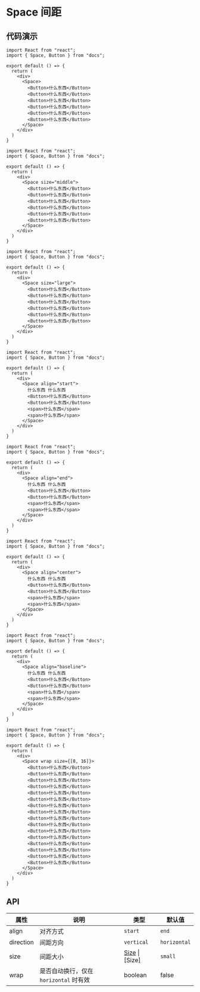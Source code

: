 # Space 间距

## 代码演示

```tsx
import React from "react";
import { Space, Button } from "docs";

export default () => {
  return (
    <div>
      <Space>
        <Button>什么东西</Button>
        <Button>什么东西</Button>
        <Button>什么东西</Button>
        <Button>什么东西</Button>
        <Button>什么东西</Button>
        <Button>什么东西</Button>
      </Space>
    </div>
  )
}
```


```tsx
import React from "react";
import { Space, Button } from "docs";

export default () => {
  return (
    <div>
      <Space size="middle">
        <Button>什么东西</Button>
        <Button>什么东西</Button>
        <Button>什么东西</Button>
        <Button>什么东西</Button>
        <Button>什么东西</Button>
        <Button>什么东西</Button>
      </Space>
    </div>
  )
}
```


```tsx
import React from "react";
import { Space, Button } from "docs";

export default () => {
  return (
    <div>
      <Space size="large">
        <Button>什么东西</Button>
        <Button>什么东西</Button>
        <Button>什么东西</Button>
        <Button>什么东西</Button>
        <Button>什么东西</Button>
        <Button>什么东西</Button>
      </Space>
    </div>
  )
}
```

```tsx
import React from "react";
import { Space, Button } from "docs";

export default () => {
  return (
    <div>
      <Space align="start">
        什么东西 什么东西
        <Button>什么东西</Button>
        <Button>什么东西</Button>
        <span>什么东西</span>
        <span>什么东西</span>
      </Space>
    </div>
  )
}
```


```tsx
import React from "react";
import { Space, Button } from "docs";

export default () => {
  return (
    <div>
      <Space align="end">
        什么东西 什么东西
        <Button>什么东西</Button>
        <Button>什么东西</Button>
        <span>什么东西</span>
        <span>什么东西</span>
      </Space>
    </div>
  )
}
```


```tsx
import React from "react";
import { Space, Button } from "docs";

export default () => {
  return (
    <div>
      <Space align="center">
        什么东西 什么东西
        <Button>什么东西</Button>
        <Button>什么东西</Button>
        <span>什么东西</span>
        <span>什么东西</span>
      </Space>
    </div>
  )
}
```


```tsx
import React from "react";
import { Space, Button } from "docs";

export default () => {
  return (
    <div>
      <Space align="baseline">
        什么东西 什么东西
        <Button>什么东西</Button>
        <Button>什么东西</Button>
        <span>什么东西</span>
        <span>什么东西</span>
      </Space>
    </div>
  )
}
```


```tsx
import React from "react";
import { Space, Button } from "docs";

export default () => {
  return (
    <div>
      <Space wrap size={[8, 16]}>
        <Button>什么东西</Button>
        <Button>什么东西</Button>
        <Button>什么东西</Button>
        <Button>什么东西</Button>
        <Button>什么东西</Button>
        <Button>什么东西</Button>
        <Button>什么东西</Button>
        <Button>什么东西</Button>
        <Button>什么东西</Button>
        <Button>什么东西</Button>
        <Button>什么东西</Button>
        <Button>什么东西</Button>
        <Button>什么东西</Button>
        <Button>什么东西</Button>
        <Button>什么东西</Button>
        <Button>什么东西</Button>
      </Space>
    </div>
  )
}
```

## API

| 属性      | 说明                                   | 类型                                                         | 默认值       |
| --------- | -------------------------------------- | ------------------------------------------------------------ | ------------ |
| align     | 对齐方式                               | `start` | `end` |`center` |`baseline`                        | -            |
| direction | 间距方向                               | `vertical` | `horizontal`                                    | `horizontal` |
| size      | 间距大小                               | [Size](https://ant.design/components/space-cn/#Size) \| [Size[\]](https://ant.design/components/space-cn/#Size) | `small`      |
| wrap      | 是否自动换行，仅在 `horizontal` 时有效 | boolean                                                      | false        |

